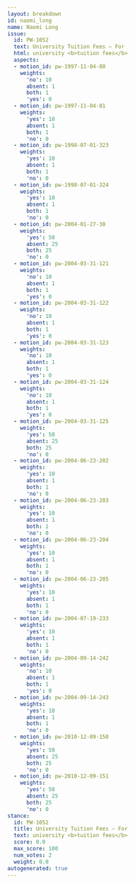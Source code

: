 ```yaml
---
layout: breakdown
id: naomi_long
name: Naomi Long
issue:
  id: PW-1052
  text: University Tuition Fees — For
  html: university <b>tuition fees</b>
  aspects:
  - motion_id: pw-1997-11-04-80
    weights:
      'no': 10
      absent: 1
      both: 1
      'yes': 0
  - motion_id: pw-1997-11-04-81
    weights:
      'yes': 10
      absent: 1
      both: 1
      'no': 0
  - motion_id: pw-1998-07-01-323
    weights:
      'yes': 10
      absent: 1
      both: 1
      'no': 0
  - motion_id: pw-1998-07-01-324
    weights:
      'yes': 10
      absent: 1
      both: 1
      'no': 0
  - motion_id: pw-2004-01-27-38
    weights:
      'yes': 50
      absent: 25
      both: 25
      'no': 0
  - motion_id: pw-2004-03-31-121
    weights:
      'no': 10
      absent: 1
      both: 1
      'yes': 0
  - motion_id: pw-2004-03-31-122
    weights:
      'no': 10
      absent: 1
      both: 1
      'yes': 0
  - motion_id: pw-2004-03-31-123
    weights:
      'no': 10
      absent: 1
      both: 1
      'yes': 0
  - motion_id: pw-2004-03-31-124
    weights:
      'no': 10
      absent: 1
      both: 1
      'yes': 0
  - motion_id: pw-2004-03-31-125
    weights:
      'yes': 50
      absent: 25
      both: 25
      'no': 0
  - motion_id: pw-2004-06-23-202
    weights:
      'yes': 10
      absent: 1
      both: 1
      'no': 0
  - motion_id: pw-2004-06-23-203
    weights:
      'yes': 10
      absent: 1
      both: 1
      'no': 0
  - motion_id: pw-2004-06-23-204
    weights:
      'yes': 10
      absent: 1
      both: 1
      'no': 0
  - motion_id: pw-2004-06-23-205
    weights:
      'yes': 10
      absent: 1
      both: 1
      'no': 0
  - motion_id: pw-2004-07-19-233
    weights:
      'yes': 10
      absent: 1
      both: 1
      'no': 0
  - motion_id: pw-2004-09-14-242
    weights:
      'no': 10
      absent: 1
      both: 1
      'yes': 0
  - motion_id: pw-2004-09-14-243
    weights:
      'yes': 10
      absent: 1
      both: 1
      'no': 0
  - motion_id: pw-2010-12-09-150
    weights:
      'yes': 50
      absent: 25
      both: 25
      'no': 0
  - motion_id: pw-2010-12-09-151
    weights:
      'yes': 50
      absent: 25
      both: 25
      'no': 0
stance:
  id: PW-1052
  title: University Tuition Fees — For
  text: university <b>tuition fees</b>
  score: 0.0
  max_score: 100
  num_votes: 2
  weight: 0.0
autogenerated: true
---
```

